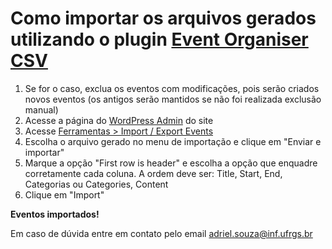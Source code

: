 # Como importar os arquivos gerados utilizando o plugin [Event Organiser CSV](https://br.wordpress.org/plugins/event-organiser-csv/)
1. Se for o caso, exclua os eventos com modificações, pois serão criados novos eventos (os antigos serão mantidos se não foi realizada exclusão manual)
1. Acesse a página do [WordPress Admin](https://www.inf.ufrgs.br/site/wp-admin) do site
1. Acesse [Ferramentas > Import / Export Events](https://www.inf.ufrgs.br/site/wp-admin/tools.php?page=eo-csv-import)
1. Escolha o arquivo gerado no menu de importação e clique em "Enviar e importar"
1. Marque a opção "First row is header" e escolha a opção que enquadre corretamente cada coluna. A ordem deve ser: Title, Start, End, Categorias ou Categories, Content
1. Clique em "Import"

**Eventos importados!**

Em caso de dúvida entre em contato pelo email [adriel.souza@inf.ufrgs.br](mailto:adriel.souza@inf.ufrgs.br)